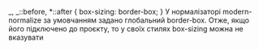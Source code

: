 _,
_::before,
\*::after {
box-sizing: border-box;
}
У нормалізаторі modern-normalize за умовчанням задано глобальний border-box. Отже, якщо його підключено до проєкту, то у своїх стилях box-sizing можна не вказувати
